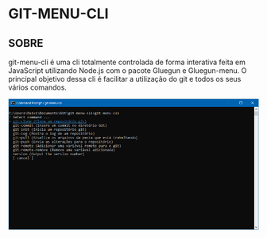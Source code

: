 # GIT-MENU-CLI

## SOBRE

git-menu-cli é uma cli totalmente controlada de forma interativa feita em JavaScript utilizando Node.js com o pacote Gluegun e Gluegun-menu.
O principal objetivo dessa cli é facilitar a utilização do git e todos os seus vários comandos.

![alt text](Main-screen.PNG)
